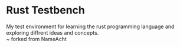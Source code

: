 # Rust Testbench
My test environment for learning the rust programming language and exploring diffrent ideas and concepts.<br>
 ~ forked from NameAcht
